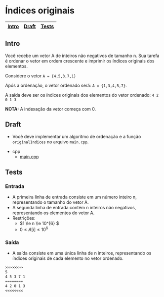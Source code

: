 # Índices originais

<!-- toch -->
[Intro](#intro) | [Draft](#draft) | [Tests](#tests)
-- | -- | --
<!-- toch -->

## Intro

Você recebe um vetor A de inteiros não negativos de tamanho n. Sua tarefa é ordenar o vetor em ordem crescente e imprimir os índices originais dos elementos.

Considere o vetor `A = {4,5,3,7,1}`

Após a ordenação, o vetor ordenado será: `A = {1,3,4,5,7}`.

A saída deve ser os índices originais dos elementos do vetor ordenado: `4 2 0 1 3`

**NOTA:** A indexação da vetor começa com 0.

## Draft

- Você deve implementar um algoritmo de ordenação e a função `originalIndices` no arquivo `main.cpp`.

<!-- links .cache/draft -->
- cpp
  - [main.cpp](https://github.com/qxcodeed/arcade/blob/master/base/indices/.cache/draft/cpp/main.cpp)
<!-- links -->

## Tests

### Entrada

- A primeira linha de entrada consiste em um número inteiro n, representando o tamanho do vetor A.
- A segunda linha de entrada contém n inteiros não negativos, representando os elementos do vetor A.
- Restrições:
  - $1 \le n \le 10^{6} $
  - $0 \le A[i] \le 10^6$

### Saída

- A saída consiste em uma única linha de n inteiros, representando os índices originais de cada elemento no vetor ordenado.

```txt
>>>>>>>>
5
4 5 3 7 1
========
4 2 0 1 3
<<<<<<<<
```
